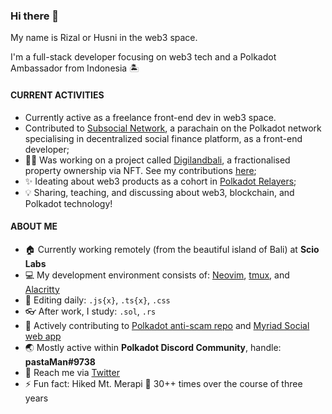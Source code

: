 ### Hi there 👋

My name is Rizal or Husni in the web3 space.

I'm a full-stack developer focusing on web3 tech and a Polkadot Ambassador from Indonesia 🏝️


#### CURRENT ACTIVITIES
- Currently active as a freelance front-end dev in web3 space.
- Contributed to [Subsocial Network](https://github.com/dappforce), a parachain on the Polkadot network specialising in decentralized social finance platform, as a front-end developer;
- 👨‍💻 Was working on a project called [Digilandbali](https://digilandbali.com/), a fractionalised property ownership via NFT. See my contributions [here](https://github.com/digilandbali/digilandbali-web);
- ✨ Ideating about web3 products as a cohort in [Polkadot Relayers](https://medium.com/polkadot-network/polkadot-relayers-2022-b641c1c5b247);
- 💡 Sharing, teaching, and discussing about web3, blockchain, and Polkadot technology!

#### ABOUT ME
- 🏠 Currently working remotely (from the beautiful island of Bali) at **Scio Labs**
- 💻 My development environment consists of: [Neovim](https://neovim.io/), [tmux](https://github.com/tmux/tmux/wiki), and [Alacritty](https://alacritty.org/)
- 🧰 Editing daily: `.js{x}`, `.ts{x}`, `.css`
- 👓 After work, I study: `.sol`, `.rs`
- 💪 Actively contributing to [Polkadot anti-scam repo](https://github.com/polkadot-js/phishing) and [Myriad Social web app](https://github.com/myriadsocial/myriad-web)
- 🌏 Mostly active within **Polkadot Discord Community**, handle: **pastaMan#9738**
- 💬 Reach me via [Twitter](https://twitter.com/mhusnirizal)
- ⚡ Fun fact: Hiked Mt. Merapi 🌋 30++ times over the course of three years
